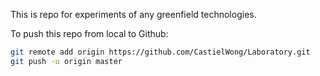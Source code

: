 
This is repo for experiments of any greenfield technologies.

To push this repo from local to Github:

```sh
git remote add origin https://github.com/CastielWong/Laboratory.git
git push -u origin master
```

